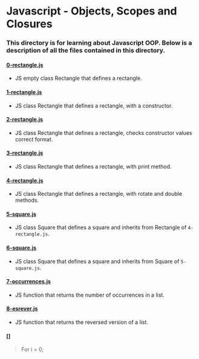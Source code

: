 # Javascript - Objects, Scopes and Closures
### This directory is for learning about Javascript OOP. Below is a description of all the files contained in this directory.

#### [0-rectangle.js](./0-rectangle.js)
* JS empty class Rectangle that defines a rectangle.

#### [1-rectangle.js](./1-rectangle.js)
* JS class Rectangle that defines a rectangle, with a constructor.

#### [2-rectangle.js](./2-rectangle.js)
* JS class Rectangle that defines a rectangle, checks constructor values correct format.

#### [3-rectangle.js](./3-rectangle.js)
* JS class Rectangle that defines a rectangle, with print method.

#### [4-rectangle.js](./4-rectangle.js)
* JS class Rectangle that defines a rectangle, with rotate and double methods.

#### [5-square.js](./5-square.js)
* JS class Square that defines a square and inherits from Rectangle of `4-rectangle.js`.

#### [6-square.js](./6-square.js)
* JS  class Square that defines a square and inherits from Square of `5-square.js`.

#### [7-occurrences.js](./7-occurrences.js)
* JS function that returns the number of occurrences in a list.

#### [8-esrever.js](./8-esrever.js)
* JS function that returns the reversed version of a list.

#### []
> For i = 0;